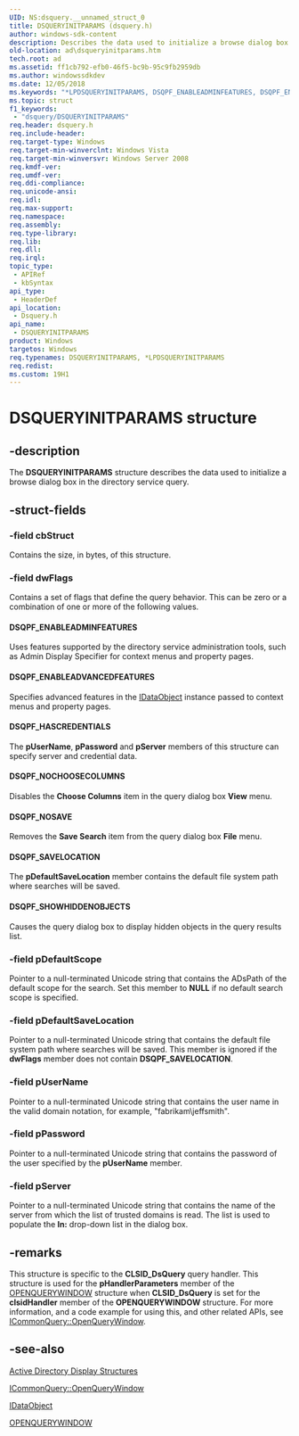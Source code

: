 ```yaml
---
UID: NS:dsquery.__unnamed_struct_0
title: DSQUERYINITPARAMS (dsquery.h)
author: windows-sdk-content
description: Describes the data used to initialize a browse dialog box in the directory service query.
old-location: ad\dsqueryinitparams.htm
tech.root: ad
ms.assetid: ff1cb792-efb0-46f5-bc9b-95c9fb2959db
ms.author: windowssdkdev
ms.date: 12/05/2018
ms.keywords: "*LPDSQUERYINITPARAMS, DSQPF_ENABLEADMINFEATURES, DSQPF_ENABLEADVANCEDFEATURES, DSQPF_HASCREDENTIALS, DSQPF_NOCHOOSECOLUMNS, DSQPF_NOSAVE, DSQPF_SAVELOCATION, DSQPF_SHOWHIDDENOBJECTS, DSQUERYINITPARAMS, DSQUERYINITPARAMS structure [Active Directory], LPDSQUERYINITPARAMS, LPDSQUERYINITPARAMS structure pointer [Active Directory], _glines_dsqueryinitparams, ad.dsqueryinitparams, dsquery/DSQUERYINITPARAMS, dsquery/LPDSQUERYINITPARAMS"
ms.topic: struct
f1_keywords: 
 - "dsquery/DSQUERYINITPARAMS"
req.header: dsquery.h
req.include-header: 
req.target-type: Windows
req.target-min-winverclnt: Windows Vista
req.target-min-winversvr: Windows Server 2008
req.kmdf-ver: 
req.umdf-ver: 
req.ddi-compliance: 
req.unicode-ansi: 
req.idl: 
req.max-support: 
req.namespace: 
req.assembly: 
req.type-library: 
req.lib: 
req.dll: 
req.irql: 
topic_type:
 - APIRef
 - kbSyntax
api_type:
 - HeaderDef
api_location:
 - Dsquery.h
api_name:
 - DSQUERYINITPARAMS
product: Windows
targetos: Windows
req.typenames: DSQUERYINITPARAMS, *LPDSQUERYINITPARAMS
req.redist: 
ms.custom: 19H1
---
```


# DSQUERYINITPARAMS structure


## -description


The <b>DSQUERYINITPARAMS</b> structure describes the data used to initialize a browse dialog box in the directory service query.


## -struct-fields




### -field cbStruct

Contains the size, in bytes,  of this structure.


### -field dwFlags

Contains a set of flags that define the query behavior. This can be zero or a combination of one or more of the following values.



#### DSQPF_ENABLEADMINFEATURES

Uses features supported by the directory service administration tools, such as Admin Display Specifier for context menus and property pages.



#### DSQPF_ENABLEADVANCEDFEATURES

Specifies advanced features in the <a href="https://docs.microsoft.com/windows/desktop/api/objidl/nn-objidl-idataobject">IDataObject</a> instance passed to context menus and property pages.



#### DSQPF_HASCREDENTIALS

The <b>pUserName</b>, <b>pPassword</b> and <b>pServer</b> members of this structure can specify server and credential data.



#### DSQPF_NOCHOOSECOLUMNS

Disables the <b>Choose Columns</b> item in the query dialog box <b>View</b> menu.



#### DSQPF_NOSAVE

Removes the <b>Save Search</b> item from the query dialog box <b>File</b> menu.



#### DSQPF_SAVELOCATION

The <b>pDefaultSaveLocation</b> member contains the default file system path where searches will be saved.



#### DSQPF_SHOWHIDDENOBJECTS

Causes the query dialog box to display hidden objects in the query results list.


### -field pDefaultScope

Pointer to a null-terminated Unicode string that contains the ADsPath of the default scope for the search. Set this member to <b>NULL</b> if no default search scope is specified.


### -field pDefaultSaveLocation

Pointer to a null-terminated Unicode string that contains the default file system path where searches will be saved. This member is ignored if the <b>dwFlags</b> member does not contain <b>DSQPF_SAVELOCATION</b>.


### -field pUserName

Pointer to a  null-terminated Unicode string that contains the user name in the valid domain notation, for example, "fabrikam\jeffsmith".


### -field pPassword

Pointer to a  null-terminated Unicode string that contains the password of the user specified by the <b>pUserName</b> member.


### -field pServer

Pointer to  a  null-terminated Unicode string that contains the name of the server from which the list of trusted domains is read. The list is used to populate the <b>In:</b> drop-down list in the dialog box.


## -remarks



This structure is specific to the <b>CLSID_DsQuery</b> query handler. This structure is used for the <b>pHandlerParameters</b> member of the <a href="https://docs.microsoft.com/windows/desktop/api/cmnquery/ns-cmnquery-openquerywindow">OPENQUERYWINDOW</a> structure when <b>CLSID_DsQuery</b> is set for the <b>clsidHandler</b> member of the 
<b>OPENQUERYWINDOW</b> structure. For more information, and a code example for  using this, and other related APIs, see 
<a href="https://docs.microsoft.com/windows/desktop/api/cmnquery/nf-cmnquery-icommonquery-openquerywindow">ICommonQuery::OpenQueryWindow</a>.




## -see-also




<a href="https://docs.microsoft.com/windows/desktop/AD/display-structures-in-active-directory-domain-services">Active
  Directory Display Structures</a>



<a href="https://docs.microsoft.com/windows/desktop/api/cmnquery/nf-cmnquery-icommonquery-openquerywindow">ICommonQuery::OpenQueryWindow</a>



<a href="https://docs.microsoft.com/windows/desktop/api/objidl/nn-objidl-idataobject">IDataObject</a>



<a href="https://docs.microsoft.com/windows/desktop/api/cmnquery/ns-cmnquery-openquerywindow">OPENQUERYWINDOW</a>
 

 

